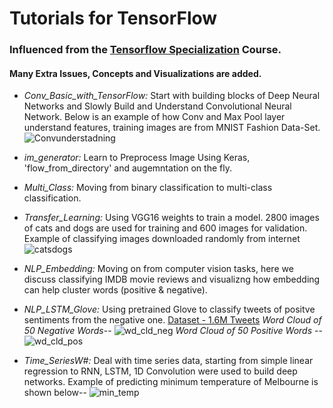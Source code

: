 # Tutorials for TensorFlow
### Influenced from the [Tensorflow Specialization](https://www.coursera.org/specializations/tensorflow-in-practice) Course. 
#### Many Extra Issues, Concepts and Visualizations are added.    
* _Conv_Basic_with_TensorFlow:_ Start with building blocks of Deep Neural Networks and Slowly Build and Understand Convolutional Neural Network. 
Below is an example of how Conv and Max Pool layer understand features, training images are from MNIST Fashion Data-Set.  
![Convunderstadning](https://github.com/suvoooo/Learn-TensorFlow/blob/master/Conv_Basic_with_TensorFlow/Understanding_conv2.png)
* _im_generator:_ Learn to Preprocess Image Using Keras, 'flow_from_directory' and augemntation on the fly. 
* _Multi_Class:_ Moving from binary classification to multi-class classification. 
* _Transfer_Learning:_ Using VGG16 weights to train a model. 2800 images of cats and dogs are used for training and 600 images for validation. Example of classifying images downloaded randomly from internet
![catsdogs](https://github.com/suvoooo/Learn-TensorFlow/blob/master/Transfer_Learning/Prediction_with_Vgg_CatsDogs.png)

* _NLP_Embedding:_ Moving on from computer vision tasks, here we discuss classifying IMDB movie reviews and visualizng how embedding can help cluster words (positive & negative). 
* _NLP_LSTM_Glove:_ Using pretrained Glove to classify tweets of positve sentiments from the negative one. [Dataset - 1.6M Tweets](https://www.kaggle.com/kazanova/sentiment140)
_Word Cloud of 50 Negative Words_--
![wd_cld_neg](https://github.com/suvoooo/Learn-TensorFlow/blob/master/NLP_LSTM_Glove/Wd_cld_neg_sent.png)
_Word Cloud of 50 Positive Words_ --
![wd_cld_pos](https://github.com/suvoooo/Learn-TensorFlow/blob/master/NLP_LSTM_Glove/Wd_cld_pos_sent.png)

* _Time_SeriesW#:_ Deal with time series data, starting from simple linear regression to RNN, LSTM, 1D Convolution were used to build deep networks. Example of predicting minimum temperature of Melbourne is shown below-- 
![min_temp](https://github.com/suvoooo/Learn-TensorFlow/blob/master/Time_SeriesW4/Min_Temp_Melbourne.png)
